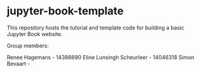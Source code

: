 # jupyter-book-template

This repository hosts the tutorial and template code for building a basic Jupyter Book website.

Group members:

Renee Hagemans - 14386690
Eline Lunsingh Scheurleer - 14046318
Simon Bevaart -
